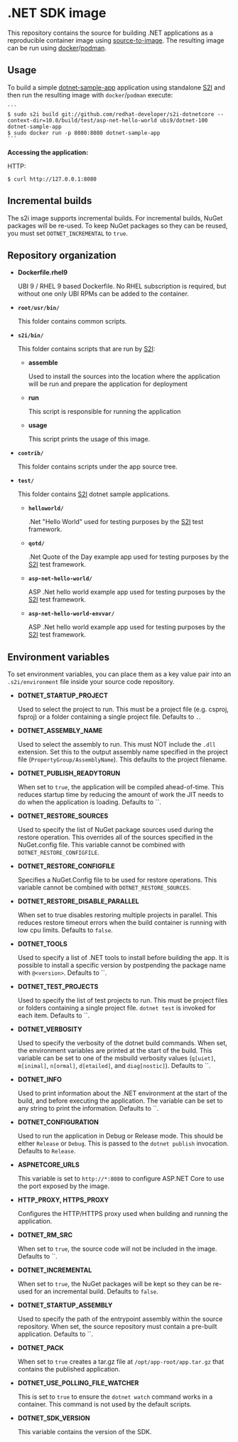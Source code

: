 .NET SDK image
=================

This repository contains the source for building .NET applications
as a reproducible container image using
[source-to-image](https://github.com/openshift/source-to-image).
The resulting image can be run using [docker](http://docker.io)/[podman](https://podman.io/).


Usage
---------------------
To build a simple [dotnet-sample-app](test/asp-net-hello-world) application
using standalone [S2I](https://github.com/openshift/source-to-image) and then run the
resulting image with `docker`/`podman` execute:

    ```
    $ sudo s2i build git://github.com/redhat-developer/s2i-dotnetcore --context-dir=10.0/build/test/asp-net-hello-world ubi9/dotnet-100 dotnet-sample-app
    $ sudo docker run -p 8080:8080 dotnet-sample-app
    ```

**Accessing the application:**

HTTP:

```
$ curl http://127.0.0.1:8080
```

Incremental builds
------------------

The s2i image supports incremental builds. For incremental builds, NuGet packages
will be re-used. To keep NuGet packages so they can be reused, you must set
`DOTNET_INCREMENTAL` to `true`.

Repository organization
------------------------

* **Dockerfile.rhel9**

  UBI 9 / RHEL 9 based Dockerfile. No RHEL subscription is required, but without
  one only UBI RPMs can be added to the container.

* **`root/usr/bin/`**

  This folder contains common scripts.

* **`s2i/bin/`**

  This folder contains scripts that are run by [S2I](https://github.com/openshift/source-to-image):

  *   **assemble**

      Used to install the sources into the location where the application
      will be run and prepare the application for deployment

  *   **run**

      This script is responsible for running the application

  *   **usage**

      This script prints the usage of this image.

* **`contrib/`**

  This folder contains scripts under the app source tree.

* **`test/`**

  This folder contains [S2I](https://github.com/openshift/source-to-image)
  dotnet sample applications.

  * **`helloworld/`**

    .Net "Hello World" used for testing purposes by the [S2I](https://github.com/openshift/source-to-image) test framework.

  * **`qotd/`**

    .Net Quote of the Day example app used for testing purposes by the [S2I](https://github.com/openshift/source-to-image) test framework.

  * **`asp-net-hello-world/`**

    ASP .Net hello world example app used for testing purposes by the [S2I](https://github.com/openshift/source-to-image) test framework.

  * **`asp-net-hello-world-envvar/`**

    ASP .Net hello world example app used for testing purposes by the [S2I](https://github.com/openshift/source-to-image) test framework.

Environment variables
---------------------

To set environment variables, you can place them as a key value pair into
an `.s2i/environment` file inside your source code repository.

* **DOTNET_STARTUP_PROJECT**

    Used to select the project to run. This must be a project file (e.g. csproj, fsproj) or a folder containing a single project file. Defaults to `.`.

* **DOTNET_ASSEMBLY_NAME**

    Used to select the assembly to run. This must NOT include the `.dll` extension.
    Set this to the output assembly name specified in the project file (`PropertyGroup/AssemblyName`). This defaults
    to the project filename.

* **DOTNET_PUBLISH_READYTORUN**

    When set to `true`, the application will be compiled ahead-of-time. This reduces startup time by reducing the amount of work
    the JIT needs to do when the application is loading. Defaults to ``.

* **DOTNET_RESTORE_SOURCES**

    Used to specify the list of NuGet package sources used during the restore operation. This overrides 
    all of the sources specified in the NuGet.config file. This variable cannot be combined with `DOTNET_RESTORE_CONFIGFILE`.

* **DOTNET_RESTORE_CONFIGFILE**

    Specifies a NuGet.Config file to be used for restore operations.
    This variable cannot be combined with `DOTNET_RESTORE_SOURCES`.

* **DOTNET_RESTORE_DISABLE_PARALLEL**

    When set to true disables restoring multiple projects in parallel. This reduces restore timeout errors when the build container is running with low cpu limits. 
    Defaults to `false`.

* **DOTNET_TOOLS**

    Used to specify a list of .NET tools to install before building the app. It is possible to install a specific version by postpending
    the package name with `@<version>`. Defaults to ``.

* **DOTNET_TEST_PROJECTS**

    Used to specify the list of test projects to run. This must be project files or folders containing a
    single project file. `dotnet test` is invoked for each item. Defaults to ``.

* **DOTNET_VERBOSITY**

    Used to specify the verbosity of the dotnet build commands. When set, the environment variables are printed at the start
    of the build. This variable can be set to one of the msbuild verbosity values (`q[uiet]`, `m[inimal]`, `n[ormal]`,
    `d[etailed]`, and `diag[nostic]`). Defaults to ``.

* **DOTNET_INFO**

    Used to print information about the .NET environment at the start of the build, and before executing the application.
    The variable can be set to any string to print the information. Defaults to ``.

* **DOTNET_CONFIGURATION**

    Used to run the application in Debug or Release mode. This should be either
    `Release` or `Debug`.  This is passed to the `dotnet publish` invocation.
    Defaults to `Release`.

* **ASPNETCORE_URLS**

    This variable is set to `http://*:8080` to configure ASP.NET Core to use the
    port exposed by the image.

* **HTTP_PROXY, HTTPS_PROXY**

    Configures the HTTP/HTTPS proxy used when building and running the application.

* **DOTNET_RM_SRC**

    When set to `true`, the source code will not be included in the image. Defaults to ``.

* **DOTNET_INCREMENTAL**

    When set to `true`, the NuGet packages will be kept so they can be re-used for an incremental build.
    Defaults to `false`.

* **DOTNET_STARTUP_ASSEMBLY**

    Used to specify the path of the entrypoint assembly within the source repository. When set,
    the source repository must contain a pre-built application. Defaults to ``.

* **DOTNET_PACK**

    When set to `true` creates a tar.gz file at `/opt/app-root/app.tar.gz` that contains the published application.

* **DOTNET_USE_POLLING_FILE_WATCHER**

    This is set to `true` to ensure the `dotnet watch` command works in a container. This command is not used by the default scripts.

* **DOTNET_SDK_VERSION**

    This variable contains the version of the SDK.
